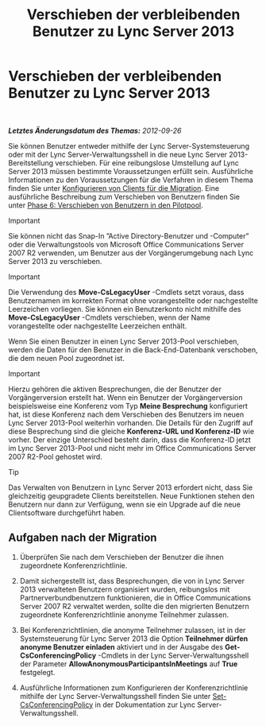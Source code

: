 ﻿---
title: Verschieben der verbleibenden Benutzer zu Lync Server 2013
TOCTitle: Verschieben der verbleibenden Benutzer zu Lync Server 2013
ms:assetid: 0eb990f0-f720-47a7-aaee-437fbd4c4c33
ms:mtpsurl: https://technet.microsoft.com/de-de/library/JJ687968(v=OCS.15)
ms:contentKeyID: 49890624
ms.date: 05/19/2016
mtps_version: v=OCS.15
ms.translationtype: HT
---

# Verschieben der verbleibenden Benutzer zu Lync Server 2013

 

_**Letztes Änderungsdatum des Themas:** 2012-09-26_

Sie können Benutzer entweder mithilfe der Lync Server-Systemsteuerung oder mit der Lync Server-Verwaltungsshell in die neue Lync Server 2013-Bereitstellung verschieben. Für eine reibungslose Umstellung auf Lync Server 2013 müssen bestimmte Voraussetzungen erfüllt sein. Ausführliche Informationen zu den Voraussetzungen für die Verfahren in diesem Thema finden Sie unter [Konfigurieren von Clients für die Migration](configure-clients-for-migration_1.md). Eine ausführliche Beschreibung zum Verschieben von Benutzern finden Sie unter [Phase 6: Verschieben von Benutzern in den Pilotpool](phase-6-move-users-to-the-pilot-pool.md).


> [!IMPORTANT]
> Sie können nicht das Snap-In ”Active Directory-Benutzer und -Computer” oder die Verwaltungstools von Microsoft Office Communications Server 2007 R2 verwenden, um Benutzer aus der Vorgängerumgebung nach Lync Server 2013 zu verschieben.




> [!IMPORTANT]
> Die Verwendung des <STRONG>Move-CsLegacyUser</STRONG> -Cmdlets setzt voraus, dass Benutzernamen im korrekten Format ohne vorangestellte oder nachgestellte Leerzeichen vorliegen. Sie können ein Benutzerkonto nicht mithilfe des <STRONG>Move-CsLegacyUser</STRONG> -Cmdlets verschieben, wenn der Name vorangestellte oder nachgestellte Leerzeichen enthält.



Wenn Sie einen Benutzer in einen Lync Server 2013-Pool verschieben, werden die Daten für den Benutzer in die Back-End-Datenbank verschoben, die dem neuen Pool zugeordnet ist.


> [!IMPORTANT]
> Hierzu gehören die aktiven Besprechungen, die der Benutzer der Vorgängerversion erstellt hat. Wenn ein Benutzer der Vorgängerversion beispielsweise eine Konferenz vom Typ <STRONG>Meine Besprechung</STRONG> konfiguriert hat, ist diese Konferenz nach dem Verschieben des Benutzers im neuen Lync Server 2013-Pool weiterhin vorhanden. Die Details für den Zugriff auf diese Besprechung sind die gleiche <STRONG>Konferenz-URL und Konferenz-ID</STRONG> wie vorher. Der einzige Unterschied besteht darin, dass die Konferenz-ID jetzt im Lync Server 2013-Pool und nicht mehr im Office Communications Server 2007 R2-Pool gehostet wird.




> [!TIP]
> Das Verwalten von Benutzern in Lync Server 2013 erfordert nicht, dass Sie gleichzeitig geupgradete Clients bereitstellen. Neue Funktionen stehen den Benutzern nur dann zur Verfügung, wenn sie ein Upgrade auf die neue Clientsoftware durchgeführt haben.



## Aufgaben nach der Migration

1.  Überprüfen Sie nach dem Verschieben der Benutzer die ihnen zugeordnete Konferenzrichtlinie.

2.  Damit sichergestellt ist, dass Besprechungen, die von in Lync Server 2013 verwalteten Benutzern organisiert wurden, reibungslos mit Partnerverbundbenutzern funktionieren, die in Office Communications Server 2007 R2 verwaltet werden, sollte die den migrierten Benutzern zugeordnete Konferenzrichtlinie anonyme Teilnehmer zulassen.

3.  Bei Konferenzrichtlinien, die anonyme Teilnehmer zulassen, ist in der Systemsteuerung für Lync Server 2013 die Option **Teilnehmer dürfen anonyme Benutzer einladen** aktiviert und in der Ausgabe des **Get-CsConferencingPolicy** -Cmdlets in der Lync Server-Verwaltungsshell der Parameter **AllowAnonymousParticipantsInMeetings** auf **True** festgelegt.

4.  Ausführliche Informationen zum Konfigurieren der Konferenzrichtlinie mithilfe der Lync Server-Verwaltungsshell finden Sie unter [Set-CsConferencingPolicy](https://docs.microsoft.com/en-us/powershell/module/skype/Set-CsConferencingPolicy) in der Dokumentation zur Lync Server-Verwaltungsshell.

